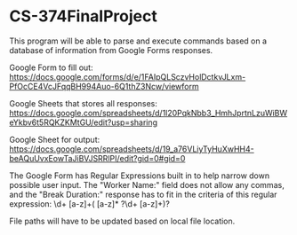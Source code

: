 # CS-374FinalProject
This program will be able to parse and execute commands based on a database of information from Google Forms responses.

Google Form to fill out: https://docs.google.com/forms/d/e/1FAIpQLSczvHolDctkvJLxm-PfOcCE4VcJFqqBH994Auo-6Q1thZ3Ncw/viewform

Google Sheets that stores all responses: https://docs.google.com/spreadsheets/d/1l20PqkNbb3_HmhJprtnLzuWiBWeYkbv6t5RQKZKMtGU/edit?usp=sharing

Google Sheet for output: https://docs.google.com/spreadsheets/d/19_a76VLiyTyHuXwHH4-beAQuUvxEowTaJiBVJSRRlPI/edit?gid=0#gid=0

The Google Form has Regular Expressions built in to help narrow down possible user input. The "Worker Name:" field does not allow any commas, and the "Break Duration:" response has to fit in the criteria of this regular expression: \d+ [a-z]+( [a-z]* ?\d+ [a-z]+)?

File paths will have to be updated based on local file location.
